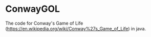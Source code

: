 # ConwayGOL

The code for Conway's Game of Life (https://en.wikipedia.org/wiki/Conway%27s_Game_of_Life) in java. 
